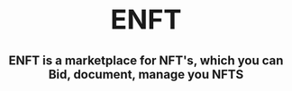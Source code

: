 <h1 style="text-align: center; font-size: 3rem;">ENFT</h1>
  <h2 style="text-align: center;">ENFT is a marketplace for NFT's, which you can Bid, document, manage you NFTS</h2>
